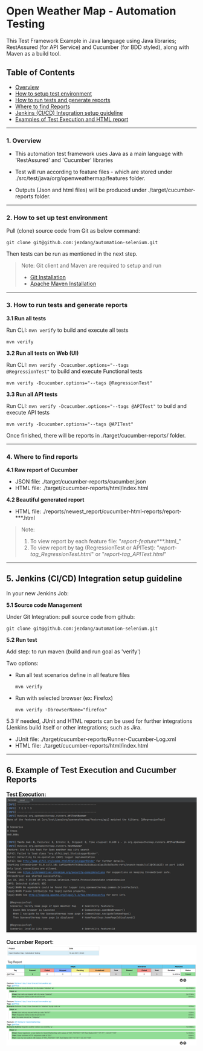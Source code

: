 # **Open Weather Map - Automation Testing**
This Test Framework Example in Java language using Java libraries; RestAssured (for API Service) and Cucumber (for BDD styled), along with Maven as a build tool.

##   Table of Contents
* [Overview](#overview)
* [How to setup test environment](#howtosetup)
* [How to run tests and generate reports](#howtoruntests)
* [Where to find Reports](#reports)
* [Jenkins (CI/CD) Integration setup guideline](#jenkins)
* [Examples of Test Execution and HTML report](#outputexamples)
___
<a name="overview"></a>
### 1. Overview 

* This automation test framework uses Java as a main language with 'RestAssured' and 'Cucumber' libraries 

* Test will run according to feature files - which are stored under 
./src/test/java/org/openweathermap/features folder. 

* Outputs (Json and html files) will be produced under ./target/cucumber-reports folder.
___
<a name="howtosetup"></a>
### 2. How to set up test environment

Pull (clone) source code from Git as below command: 

```
git clone git@github.com:jezdang/automation-selenium.git
```

Then tests can be run as mentioned in the next step.

> Note: Git client and Maven are required to setup and run
> * [Git Installation](https://www.atlassian.com/git/tutorials/install-git)
> * [Apache Maven Installation](http://maven.apache.org/install.html/) 
--- 
<a name="howtoruntests"></a>

### 3. How to run tests and generate reports
**3.1 Run all tests** 

Run CLI: <code>mvn verify</code> to build and execute all tests

```batch
mvn verify
```
**3.2 Run all tests on Web (UI)** 
 
 Run CLI: <code>mvn verify -Dcucumber.options="--tags @RegressionTest"</code> to build and execute Functional tests

```batch
mvn verify -Dcucumber.options="--tags @RegressionTest"
```

**3.3 Run all API tests** 

Run CLI: <code>mvn verify -Dcucumber.options="--tags @APITest"</code> to build and execute API tests

```batch
mvn verify -Dcucumber.options="--tags @APITest"
```

Once finished, there will be reports in ./target/cucumber-reports/ folder.   

---
<a name="reports"></a>
### 4. Where to find reports

**4.1 Raw report of Cucumber**
* JSON file: ./target/cucumber-reports/cucumber.json
* HTML file: ./target/cucumber-reports/html/index.html

**4.2 Beautiful generated report**
* HTML file: ./reports/newest_report/cucumber-html-reports/report-***.html
> Note: 
> 1. To view report by each feature file: "_report-feature_***.html_"
> 2. To view report by tag (RegressionTest or APITest): "_report-tag_RegressionTest.html_" or "_report-tag_APITest.html_"
---
<a name="jenkins"></a>
## 5. Jenkins (CI/CD) Integration setup guideline
In your new Jenkins Job:

**5.1 Source code Management**

Under Git Integration: pull source code from github:
        
```git
git clone git@github.com:jezdang/automation-selenium.git
```

**5.2 Run test** 

Add step: to run maven (build and run goal as 'verify')

Two options:  

   * Run all test scenarios define in all feature files
        ```batch
        mvn verify 
        ```  
   * Run with selected browser (ex: Firefox)
        
        ```batch
        mvn verify -DbrowserName="firefox"
        ```

5.3 If needed, JUnit and HTML reports can be used for further integrations (Jenkins build itself or other integrations; such as Jira.
* JUnit file: ./target/cucumber-reports/Runner-Cucumber-Log.xml
* HTML file: ./target/cucumber-reports/html/index.html
---
<a name="jenkins"></a>
## 6. Example of Test Execution and Cucumber Reports
**Test Execution:**
![Image](./screenshots/RegressionTestExecution.png)

**Cucumber Report:**  
![Image](./screenshots/CucumberReport.png)
